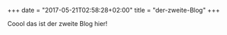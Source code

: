 +++
date = "2017-05-21T02:58:28+02:00"
title = "der-zweite-Blog"
+++

Coool das ist der zweite Blog hier!


